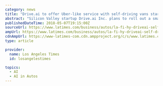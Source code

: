 ```yaml
---
category: news
title: "Drive.ai to offer Uber-like service with self-driving vans starting in July"
abstract: "Silicon Valley startup Drive.ai Inc. plans to roll out a small network of self-driving vans this summer that can be hailed using an app, making it one of the first such services available to the general public. The ride-hailing app will initially cover a ..."
publishedDateTime: 2018-05-07T19:15:00Z
sourceUrl: https://www.latimes.com/business/autos/la-fi-hy-driveai-self-driving-20180507-story.html
ampUrl: https://www.latimes.com/business/autos/la-fi-hy-driveai-self-driving-20180507-story.html?outputType=amp
cdnAmpUrl: https://www-latimes-com.cdn.ampproject.org/c/s/www.latimes.com/business/autos/la-fi-hy-driveai-self-driving-20180507-story.html?outputType=amp
type: article

provider:
  name: Los Angeles Times
  id: losangelestimes

topics:
  - AI
  - AI in Autos
---
```

